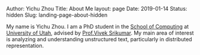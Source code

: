 Author: Yichu Zhou
Title: About Me
layout: page
Date: 2019-01-14
Status: hidden
Slug: landing-page-about-hidden


My name is Yichu Zhou. I am a PhD student in the [School of Computing][] at [University of Utah][], advised by [Prof.Vivek Srikumar][].
My main area of interest is analyzing and understanding unstructured text, particularly in distributed representation.

[School of Computing]: http://www.cs.utah.edu/
[University of Utah]: https://www.utah.edu/
[Prof.Vivek Srikumar]: https://svivek.com/

